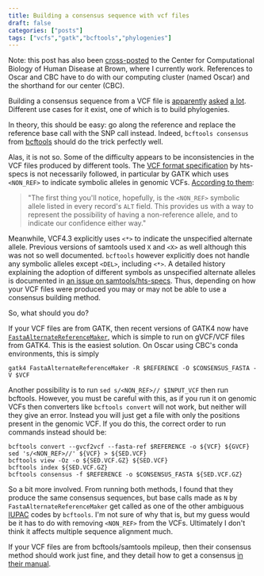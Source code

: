 ```yaml
---
title: Building a consensus sequence with vcf files
draft: false
categories: ["posts"]
tags: ["vcfs","gatk","bcftools","phylogenies"]
---
```


Note: this post has also been [cross-posted](https://cbc.brown.edu/blog/consensus-vcf/) to the Center for Computational Biology of Human Disease at Brown, where I currently work. References to Oscar and CBC have to do with our computing cluster (named Oscar) and the shorthand for our center (CBC).

Building a consensus sequence from a VCF file is [apparently](https://www.biostars.org/p/65885/) [asked](https://www.biostars.org/p/65885/) [a lot](https://www.biostars.org/p/134834/). Different use cases for it exist, one of which is to build phylogenies.

In theory, this should be easy: go along the reference and replace the reference base call with the SNP call instead. Indeed, `bcftools consensus` from [bcftools](https://samtools.github.io/bcftools/bcftools.html) should do the trick perfectly well.

Alas, it is not so. Some of the difficulty appears to be inconsistencies in the VCF files produced by different tools. The [VCF format specification](http://samtools.github.io/hts-specs/) by hts-specs is not necessarily followed, in particular by GATK which uses `<NON_REF>` to indicate symbolic alleles in genomic VCFs. [According to them](https://www.broadinstitute.org/gatk/guide/article?id=4017):

> "The first thing you'll notice, hopefully, is the `<NON_REF>` symbolic allele listed in every record's `ALT` field. This provides us with a way to represent the possibility of having a non-reference allele, and to indicate our confidence either way."

Meanwhile, VCF4.3 explicitly uses `<*>` to indicate the unspecified alternate allele. Previous versions of samtools used `X` and `<X>` as well although this was not so well documented. `bcftools` however explicitly does not handle any symbolic alleles except `<DEL>`, including `<*>`. A detailed history explaining the adoption of different symbols as unspecified alternate alleles is documented in [an issue on samtools/hts-specs](https://github.com/samtools/hts-specs/issues/352). Thus, depending on how your VCF files were produced you may or may not be able to use a consensus building method.

So, what should you do?

If your VCF files are from GATK, then recent versions of GATK4 now have [`FastaAlternateReferenceMaker`](https://software.broadinstitute.org/gatk/documentation/tooldocs/3.8-0/org_broadinstitute_gatk_tools_walkers_fasta_FastaAlternateReferenceMaker.php), which is simple to run on gVCF/VCF files from GATK4. This is the easiest solution. On Oscar using CBC's conda environments, this is simply
```
gatk4 FastaAlternateReferenceMaker -R $REFERENCE -O $CONSENSUS_FASTA -V $VCF
```

Another possibility is to run `sed s/<NON_REF>// $INPUT_VCF` then run bcftools. However, you must be careful with this, as if you run it on genomic VCFs then converters like `bcftools convert` will not work, but neither will they give an error. Instead you will just get a file with only the positions present in the genomic VCF. If you do this, the correct order to run commands instead should be:

```
bcftools convert --gvcf2vcf --fasta-ref $REFERENCE -o ${VCF} ${GVCF}
sed 's/<NON_REF>//' ${VCF} > ${SED.VCF}
bcftools view -Oz -o ${SED.VCF.GZ} ${SED.VCF}
bcftools index ${SED.VCF.GZ}
bcftools consensus -f $REFERENCE -o $CONSENSUS_FASTA ${SED.VCF.GZ}
```

So a bit more involved. From running both methods, I found that they produce the same consensus sequences, but base calls made as `N` by `FastaAlternateReferenceMaker` get called as one of the other ambiguous [IUPAC](https://www.bioinformatics.org/sms/iupac.html) codes by `bcftools`. I'm not sure of why that is, but my guess would be it has to do with removing `<NON_REF>` from the VCFs. Ultimately I don't think it affects multiple sequence alignment much.

If your VCF files are from bcftools/samtools mpileup, then their consensus method should work just fine, and they detail how to get a consensus [in their manual](https://samtools.github.io/bcftools/howtos/consensus-sequence.html).